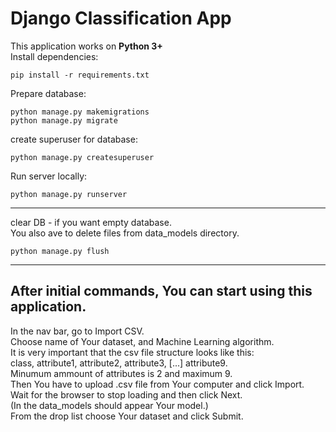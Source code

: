 # Django Classification App
This application works on **Python 3+** \
Install dependencies:
```
pip install -r requirements.txt
```
Prepare database:
```
python manage.py makemigrations
python manage.py migrate
```
create superuser for database:
```
python manage.py createsuperuser
```
Run server locally:
```
python manage.py runserver
```

---
clear DB - if you want empty database. \
You also ave to delete files from data_models directory.
```
python manage.py flush
```
---

## After initial commands, You can start using this application.
In the nav bar, go to Import CSV. \
Choose name of Your dataset, and Machine Learning algorithm. \
It is very important that the csv file structure looks like this: \
class, attribute1, attribute2, attribute3, [...] attribute9. \
Minumum ammount of attributes is 2 and maximum 9. \
Then You have to upload .csv file from Your computer and click Import. \
Wait for the browser to stop loading and then click Next. \
(In the data_models should appear Your model.) \
From the drop list choose Your dataset and click Submit. 
